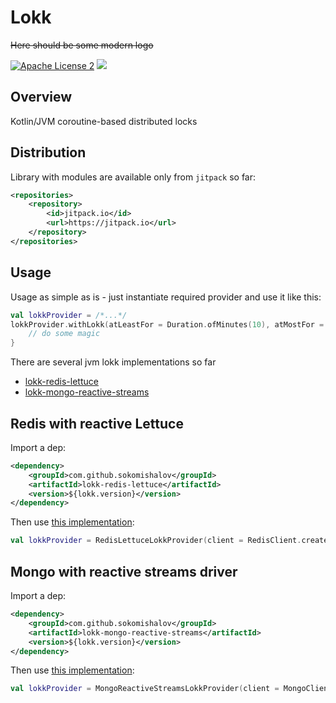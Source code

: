 Lokk
========
~~Here should be some modern logo~~

[![Apache License 2](https://img.shields.io/badge/license-ASF2-blue.svg)](https://www.apache.org/licenses/LICENSE-2.0.txt)
[![](https://jitpack.io/v/sokomishalov/lokk.svg)](https://jitpack.io/#sokomishalov/lokk)

## Overview
Kotlin/JVM coroutine-based distributed locks

## Distribution
Library with modules are available only from `jitpack` so far:
```xml
<repositories>
    <repository>
        <id>jitpack.io</id>
        <url>https://jitpack.io</url>
    </repository>
</repositories>
```

## Usage
Usage as simple as is - just instantiate required provider and use it like this:
```kotlin
val lokkProvider = /*...*/ 
lokkProvider.withLokk(atLeastFor = Duration.ofMinutes(10), atMostFor = Duration.ofHours(1)) {
    // do some magic
}
```

There are several jvm lokk implementations so far
- [lokk-redis-lettuce](#redis-with-reactive-Lettuce)
- [lokk-mongo-reactive-streams](#mongo-with-reactive-streams-driver)

## Redis with reactive Lettuce
Import a dep:
```xml
<dependency>
    <groupId>com.github.sokomishalov</groupId>
    <artifactId>lokk-redis-lettuce</artifactId>
    <version>${lokk.version}</version>
</dependency>
```
Then use [this implementation](./providers/redis/lokk-redis-lettuce/src/main/kotlin/ru/sokomishalov/lokk/provider/RedisLettuceLokkProvider.kt):
```kotlin
val lokkProvider = RedisLettuceLokkProvider(client = RedisClient.create())
```


## Mongo with reactive streams driver
Import a dep:
```xml
<dependency>
    <groupId>com.github.sokomishalov</groupId>
    <artifactId>lokk-mongo-reactive-streams</artifactId>
    <version>${lokk.version}</version>
</dependency>
```
Then use [this implementation](./providers/mongo/lokk-mongo-reactive-streams/src/main/kotlin/ru/sokomishalov/lokk/provider/MongoReactiveStreamsLokkProvider.kt):
```kotlin
val lokkProvider = MongoReactiveStreamsLokkProvider(client = MongoClients.create())
```